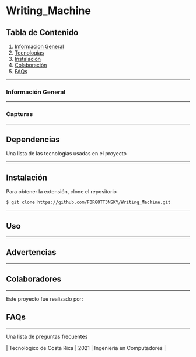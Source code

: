 # Writing_Machine

## Tabla de Contenido
1. [Informacion General](#Información-General)
2. [Tecnologías](#Tecnologías)
3. [Instalación](#Instalación)
4. [Colaboración](#Colaboradores)
5. [FAQs](#faqs)
***
### Información General
***
 
### Capturas
***

## Dependencias
Una lista de las tecnologías usadas en el proyecto
***

## Instalación
Para obtener la extensión, clone el repositorio
```
$ git clone https://github.com/F0RGOTT3NSKY/Writing_Machine.git
```
***
## Uso
***


## Advertencias
***

## Colaboradores
***
Este proyecto fue realizado por:

## FAQs
***
Una lista de preguntas frecuentes


| Tecnológico de Costa Rica | 2021 | Ingeniería en Computadores |
